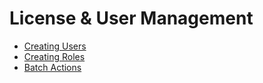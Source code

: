 # License & User Management

<PageHeader />

* [Creating Users](./creating-users/README.md)
* [Creating Roles](./creating-roles/README.md)  
* [Batch Actions](./batch-actions/README.md)  
  
<PageFooter />